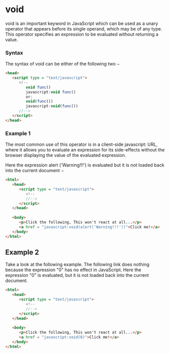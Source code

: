 # void
void is an important keyword in JavaScript which can be used as a unary operator that appears before its single operand, which may be of any type. This operator specifies an expression to be evaluated without returning a value.

### Syntax
The syntax of void can be either of the following two −

```html
<head>
   <script type = "text/javascript">
      <!--
         void func()
         javascript:void func()
         or:
         void(func())
         javascript:void(func())
      //-->
   </script>
</head>
```

### Example 1
The most common use of this operator is in a client-side javascript: URL, where it allows you to evaluate an expression for its side-effects without the browser displaying the value of the evaluated expression.

Here the expression alert ('Warning!!!') is evaluated but it is not loaded back into the current document −

```html
<html>
   <head>      
      <script type = "text/javascript">
         <!--
         //-->
      </script>   
   </head>
   
   <body>   
      <p>Click the following, This won't react at all...</p>
      <a href = "javascript:void(alert('Warning!!!'))">Click me!</a>     
   </body>
</html>

```

## Example 2 
Take a look at the following example. The following link does nothing because the expression "0" has no effect in JavaScript. Here the expression "0" is evaluated, but it is not loaded back into the current document.

```html
<html>
   <head>   
      <script type = "text/javascript">
         <!--
         //-->
      </script>      
   </head>
   
   <body>   
      <p>Click the following, This won't react at all...</p>
      <a href = "javascript:void(0)">Click me!</a>      
   </body>
</html>
```
